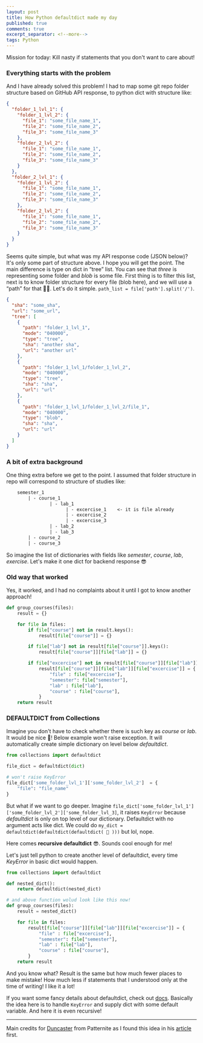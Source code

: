 ```yaml
---
layout: post
title: How Python defaultdict made my day
published: true
comments: true
excerpt_separator: <!--more-->
tags: Python
---
```


Mission for today: Kill nasty if statements that you don't want to care about!

<!--more-->

### Everything starts with the problem

And I have already solved this problem! I had to map some git repo folder structure based on GitHub API response, to python dict with structure like:

```json
{
  "folder_1_lvl_1": {
    "folder_1_lvl_2": {
      "file_1": "some_file_name_1",
      "file_2": "some_file_name_2",
      "file_3": "some_file_name_3"
    },
    "folder_2_lvl_2": {
      "file_1": "some_file_name_1",
      "file_2": "some_file_name_2",
      "file_3": "some_file_name_3"
    }
  },
  "folder_2_lvl_1": {
    "folder_1_lvl_2": {
      "file_1": "some_file_name_1",
      "file_2": "some_file_name_2",
      "file_3": "some_file_name_3"
    },
    "folder_2_lvl_2": {
      "file_1": "some_file_name_1",
      "file_2": "some_file_name_2",
      "file_3": "some_file_name_3"
    }
  }
}
```

Seems quite simple, but what was my API response code (JSON below)? It's only some part of structure above. I hope you will get the point. The main difference is type on dict in “tree” list. You can see that _three_ is representing some folder and _blob_ is some file. First thing is to filter this list, next is to know folder structure for every file (blob here), and we will use a “path” for that 🤷‍♀️. Let's do it simple. `path_list = file['path'].split('/')`.

```json
{
  "sha": "some_sha",
  "url": "some_url",
  "tree": [
    {
      "path": "folder_1_lvl_1",
      "mode": "040000",
      "type": "tree",
      "sha": "another sha",
      "url": "another url"
    },
    {
      "path": "folder_1_lvl_1/folder_1_lvl_2",
      "mode": "040000",
      "type": "tree",
      "sha": "sha",
      "url": "url"
    },
    {
      "path": "folder_1_lvl_1/folder_1_lvl_2/file_1",
      "mode": "040000",
      "type": "blob",
      "sha": "sha",
      "url": "url"
    }
  ]
}
```

### A bit of extra background

One thing extra before we get to the point. I assumed that folder structure in repo will correspond to structure of studies like:

```txt
    semester_1
        | - course_1
                | - lab_1
                      | - excercise_1    <- it is file already
                      | - excercise_2
                      | - excercise_3
                | - lab_2
                | - lab_3
        | - course_2
        | - course_3

```

So imagine the list of dictionaries with fields like _semester_, _course_, _lab_, _exercise_. Let's make it one dict for backend response 😎

### Old way that worked

Yes, it worked, and I had no complaints about it until I got to know another approach!

```python
def group_courses(files):
    result = {}

    for file in files:
        if file["course"] not in result.keys():
            result[file["course"]] = {}

        if file["lab"] not in result[file["course"]].keys():
            result[file["course"]][file["lab"]] = {}

        if file["excercise"] not in result[file["course"]][file["lab"]].keys():
            result[file["course"]][file["lab"]][file["excercise"]] = {
                "file" : file["excercise"],
                "semester": file["semester"],
                "lab" : file["lab"],
                "course" : file["course"],
            }
    return result

```

### DEFAULTDICT from Collections

Imagine you don't have to check whether there is such key as _course_ or _lab_. It would be nice 🚀! Below example won't raise exception. It will automatically create simple dictionary on level below _defaultdict_.

```python
from collections import defaultdict

file_dict = defaultdict(dict)

# won't raise KeyError
file_dict['some_folder_lvl_1']['some_folder_lvl_2']  = {
    "file": "file_name"
}

```

But what if we want to go deeper. Imagine `file_dict['some_folder_lvl_1']['some_folder_lvl_2']['some_folder_lvl_3]`, it raises `KeyError` because _defaultdict_ is only on top level of our dictionary. Defaultdict with no argument acts like dict. We could do `my_dict = defaultdict(defaultdict(defaultdict( 👾 )))` but lol, nope.

Here comes **recursive defaultdict** 😎. Sounds cool enough for me!

Let's just tell python to create another level of defaultdict, every time _KeyError_ in basic dict would happen.

```python
from collections import defaultdict

def nested_dict():
    return defaultdict(nested_dict)

# and above function wolud look like this now!
def group_courses(files):
    result = nested_dict()

    for file in files:
        result[file["course"]][file["lab"]][file["excercise"]] = {
            "file" : file["excercise"],
            "semester": file["semester"],
            "lab" : file["lab"],
            "course" : file["course"],
        }
    return result
```

And you know what? Result is the same but how much fewer places to make mistake! How much less if statements that I understood only at the time of writing! I like it a lot!

If you want some fancy details about defaultdict, check out [docs](https://docs.python.org/3/library/collections.html#collections.defaultdict). Basically the idea here is to handle `KeyError` and supply dict with some default variable. And here it is even recursive!

---

Main credits for [Duncaster](https://patternite.com/users/d5a991ecf2/duncster) from Patternite as I found this idea in his [article](https://patternite.com/patterns/4ec8658c96/automatically-create-nested-dictionaries-python) first.

